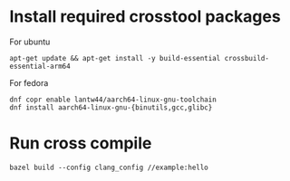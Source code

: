 # Install required crosstool packages

For ubuntu
```
apt-get update && apt-get install -y build-essential crossbuild-essential-arm64
```

For fedora
```
dnf copr enable lantw44/aarch64-linux-gnu-toolchain
dnf install aarch64-linux-gnu-{binutils,gcc,glibc}
```

# Run cross compile
```
bazel build --config clang_config //example:hello
```
